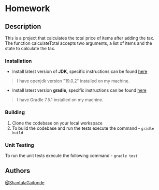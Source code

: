 # Homework

## Description
This is a project that calculates the total price of items after adding the tax. The function calculateTotal accepts two arguments, a list of items and the state to calculate
the tax.

### Installation
- Install latest version of **JDK**, specific instructions can be found [here](https://adoptopenjdk.net/)
> I have openjdk version "19.0.2" installed on my machine.
- Install latest version **gradle**, specific instructions can be found [here](https://gradle.org/install/)
> I have Gradle 7.5.1 installed on my machine.

### Building 
1. Clone the codebase on your local workspace
2. To build the codebase and run the tests execute the command - `gradle build`

### Unit Testing
To run the unit tests execute the following command - `gradle test`

## Authors
[@ShantalaGaitonde](https://github.com/ShantalaGaitonde)
